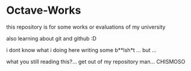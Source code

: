 # Octave-Works
this repository is for some works or evaluations of my university

also learning about git and github :D


i dont know what i doing here writing some b**lsh*t ... but ...


what you still reading this?... get out of my repository man... CHISMOSO
